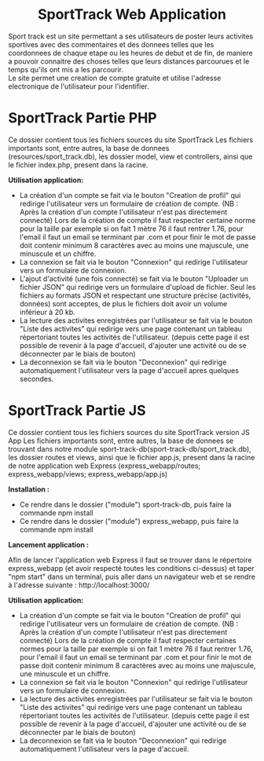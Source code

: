 <h1 align="center">SportTrack Web Application</h1>

Sport track est un site permettant a ses utilisateurs de poster leurs activites sportives avec des commentaires et des donnees telles que les coordonnees de chaque etape ou les heures de debut et de fin, de maniere a pouvoir connaitre des choses telles que leurs distances parcourues et le temps qu'ils ont mis a les parcourir.<br/>
Le site permet une creation de compte gratuite et utilise l'adresse electronique de l'utilisateur pour l'identifier.

SportTrack Partie PHP
======

Ce dossier contient tous les fichiers sources du site SportTrack
Les fichiers importants sont, entre autres, la base de donnees (resources/sport_track.db), les dossier model, view et controllers, ainsi que le fichier index.php, present dans la racine.

__Utilisation application:__
- La création d'un compte se fait via le bouton "Creation de profil" qui redirige l'utilisateur vers un formulaire de création de compte. (NB : Après la création d'un compte l'utilisateur n'est pas directement connecté) Lors de la création de compte il faut respecter certaine norme pour la taille par exemple si on fait 1 mètre 76 il faut rentrer 1.76, pour l'email il faut un email se terminant par .com et pour finir le mot de passe doit contenir minimum 8 caractères avec au moins une majuscule, une minuscule et un chiffre.
- La connexion se fait via le bouton "Connexion" qui redirige l'utilisateur vers un formulaire de connexion.
- L'ajout d'activité (une fois connecté) se fait via le bouton "Uploader un fichier JSON" qui redirige vers un formulaire d'upload de fichier. Seul les fichiers au formats JSON et respectant une structure précise (activités, données) sont acceptes, de plus le fichiers doit avoir un volume inférieur à 20 kb.
- La lecture des activites enregistrées par l'utilisateur se fait via le bouton "Liste des activites" qui redirige vers une page contenant un tableau répertoriant toutes les activités de l'utilisateur. (depuis cette page il est possible de revenir à la page d'accueil, d'ajouter une activité ou de se déconnecter par le biais de bouton)
- La deconnexion se fait via le bouton "Deconnexion" qui redirige automatiquement l'utilisateur vers la page d'accueil apres quelques secondes.


SportTrack Partie JS
======

Ce dossier contient tous les fichiers sources du site SportTrack version JS App
Les fichiers importants sont, entre autres, la base de donnees se trouvant dans notre module sport-track-db(sport-track-db/sport_track.db), les dossier routes et views, ainsi que le fichier app.js, present dans la racine de notre application web Express (express_webapp/routes; express_webapp/views; express_webapp/app.js)

__Installation :__

- Ce rendre dans le dossier ("module") sport-track-db, puis faire la commande npm install
- Ce rendre dans le dossier ("module") express_webapp, puis faire la commande npm install

__Lancement application :__

Afin de lancer l'application web Express il faut se trouver dans le répertoire express_webapp (et avoir respecté toutes les conditions ci-dessus) et taper "npm start" dans un terminal, puis aller dans un navigateur web et se rendre à l'adresse suivante : http://localhost:3000/

__Utilisation application:__

- La création d'un compte se fait via le bouton "Creation de profil" qui redirige l'utilisateur vers un formulaire de création de compte. (NB : Après la création d'un compte l'utilisateur n'est pas directement connecté) Lors de la création de compte il faut respecter certaines normes pour la taille par exemple si on fait 1 mètre 76 il faut rentrer 1.76, pour l'email il faut un email se terminant par .com et pour finir le mot de passe doit contenir minimum 8 caractères avec au moins une majuscule, une minuscule et un chiffre.
- La connexion se fait via le bouton "Connexion" qui redirige l'utilisateur vers un formulaire de connexion.
- La lecture des activites enregistrées par l'utilisateur se fait via le bouton "Liste des activites" qui redirige vers une page contenant un tableau répertoriant toutes les activités de l'utilisateur. (depuis cette page il est possible de revenir à la page d'accueil, d'ajouter une activité ou de se déconnecter par le biais de bouton)
- La deconnexion se fait via le bouton "Deconnexion" qui redirige automatiquement l'utilisateur vers la page d'accueil.
